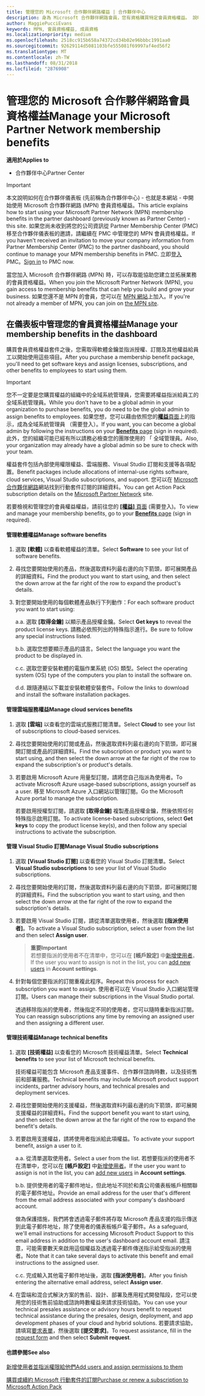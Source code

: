 ```yaml
---
title: 管理您的 Microsoft 合作夥伴網路權益 | 合作夥伴中心
description: 身為 Microsoft 合作夥伴網路會員，您有資格購買特定會員資格權益。 說明如何在合作夥伴儀表板中啟用及管理您的會員資格權益。
author: MaggiePucciEvans
keywords: MPN, 會員資格權益, 成員資格
ms.localizationpriority: medium
ms.openlocfilehash: 2518cc915b658a74372cd34b02e96bbbc1991aa0
ms.sourcegitcommit: 92629114d5081103bfe555081f69997af4ed56f2
ms.translationtype: MT
ms.contentlocale: zh-TW
ms.lasthandoff: 08/31/2018
ms.locfileid: "2876908"
---
```

# <a name="manage-your-microsoft-partner-network-membership-benefits"></a><span data-ttu-id="587d5-105">管理您的 Microsoft 合作夥伴網路會員資格權益</span><span class="sxs-lookup"><span data-stu-id="587d5-105">Manage your Microsoft Partner Network membership benefits</span></span>

**<span data-ttu-id="587d5-106">適用於</span><span class="sxs-lookup"><span data-stu-id="587d5-106">Applies to</span></span>**

-  <span data-ttu-id="587d5-107">合作夥伴中心</span><span class="sxs-lookup"><span data-stu-id="587d5-107">Partner Center</span></span>

>[!IMPORTANT]
><span data-ttu-id="587d5-108">本文說明如何在合作夥伴儀表板 (先前稱為合作夥伴中心) - 也就是本網站 - 中開始使用 Microsoft 合作夥伴網路 (MPN) 會員資格權益。</span><span class="sxs-lookup"><span data-stu-id="587d5-108">This article explains how to start using your Microsoft Partner Network (MPN) membership benefits in the partner dashboard (previously known as Partner Center) - this site.</span></span> <span data-ttu-id="587d5-109">如果您尚未收到將您的公司資訊從 Partner Membership Center (PMC) 移至合作夥伴儀表板的邀請，請繼續在 PMC 中管理您的 MPN 會員資格權益。</span><span class="sxs-lookup"><span data-stu-id="587d5-109">If you haven't received an invitation to move your company information from Partner Membership Center (PMC) to the partner dashboard, you should continue to manage your MPN membership benefits in PMC.</span></span> <span data-ttu-id="587d5-110">立即[登入](https://partner.microsoft.com/_login?authType=OpenIdConnect) PMC。</span><span class="sxs-lookup"><span data-stu-id="587d5-110">[Sign in](https://partner.microsoft.com/_login?authType=OpenIdConnect) to PMC now.</span></span>   

<span data-ttu-id="587d5-111">當您加入 Microsoft 合作夥伴網路 (MPN) 時，可以存取能協助您建立並拓展業務的會員資格權益。</span><span class="sxs-lookup"><span data-stu-id="587d5-111">When you join the Microsoft Partner Network (MPN), you gain access to membership benefits that can help you build and grow your business.</span></span> <span data-ttu-id="587d5-112">如果您還不是 MPN 的會員，您可以在 [MPN 網站](https://partner.microsoft.com/membership)上加入。</span><span class="sxs-lookup"><span data-stu-id="587d5-112">If you're not already a member of MPN, you can join on [the MPN site](https://partner.microsoft.com/membership).</span></span>


## <a name="manage-your-membership-benefits-in-the-dashboard"></a><span data-ttu-id="587d5-113">在儀表板中管理您的會員資格權益</span><span class="sxs-lookup"><span data-stu-id="587d5-113">Manage your membership benefits in the dashboard</span></span>

<span data-ttu-id="587d5-114">購買會員資格權益套件之後，您需取得軟體金鑰並指派授權、訂閱及其他權益給員工以開始使用這些項目。</span><span class="sxs-lookup"><span data-stu-id="587d5-114">After you purchase a membership benefit package, you'll need to get software keys and assign licenses, subscriptions, and other benefits to employees to start using them.</span></span> 

>[!IMPORTANT]
><span data-ttu-id="587d5-115">您不一定要是您購買權益的組織中的全域系統管理員，您需要將權益指派給員工的全域系統管理員。</span><span class="sxs-lookup"><span data-stu-id="587d5-115">While you don't have to be a global admin in your organization to purchase benefits, you do need to be the global admin to assign benefits to employees.</span></span>  <span data-ttu-id="587d5-116">如果您想，您可以藉由依照您的[**權益**頁面](https://partnercenter.microsoft.com/pcv/partnership/benefits)上的指示，成為全域系統管理員 （需要登入）。</span><span class="sxs-lookup"><span data-stu-id="587d5-116">If you want, you can become a global admin by following the instructions on your [**Benefits** page](https://partnercenter.microsoft.com/pcv/partnership/benefits) (sign in required).</span></span> <span data-ttu-id="587d5-117">此外，您的組織可能已經有所以請務必檢查您的團隊使用的 「 全域管理員。</span><span class="sxs-lookup"><span data-stu-id="587d5-117">Also, your organization may already have a global admin so be sure to check with your team.</span></span>

<span data-ttu-id="587d5-118">權益套件包括內部使用權限權益、雲端服務、Visual Studio 訂閱和支援等各項配置。</span><span class="sxs-lookup"><span data-stu-id="587d5-118">Benefit packages include allocations of internal-use rights software, cloud services, Visual Studio subscriptions, and support.</span></span> <span data-ttu-id="587d5-119">您可以在 [Microsoft 合作夥伴網路](https://partner.microsoft.com/membership/internal-use-software)網站找到行動套件訂閱的詳細資料。</span><span class="sxs-lookup"><span data-stu-id="587d5-119">You can get Action Pack subscription details on the [Microsoft Partner Network](https://partner.microsoft.com/membership/internal-use-software) site.</span></span>  

<span data-ttu-id="587d5-120">若要檢視和管理您的會員權益權益，請前往您的 [**\[權益\]** 頁面](https://partnercenter.microsoft.com/pcv/partnership/benefits) (需要登入)。</span><span class="sxs-lookup"><span data-stu-id="587d5-120">To view and manage your membership benefits, go to your [**Benefits** page](https://partnercenter.microsoft.com/pcv/partnership/benefits) (sign in required).</span></span>

#### <a name="manage-software-benefits"></a><span data-ttu-id="587d5-121">管理軟體權益</span><span class="sxs-lookup"><span data-stu-id="587d5-121">Manage software benefits</span></span>

1.  <span data-ttu-id="587d5-122">選取 **\[軟體\]** 以查看軟體權益的清單。</span><span class="sxs-lookup"><span data-stu-id="587d5-122">Select **Software** to see your list of software benefits.</span></span> 

2.  <span data-ttu-id="587d5-123">尋找您要開始使用的產品，然後選取資料列最右邊的向下箭頭，即可展開產品的詳細資料。</span><span class="sxs-lookup"><span data-stu-id="587d5-123">Find the product you want to start using, and then select the down arrow at the far right of the row to expand the product's details.</span></span> 

3. <span data-ttu-id="587d5-124">對您要開始使用的每個軟體產品執行下列動作：</span><span class="sxs-lookup"><span data-stu-id="587d5-124">For each software product you want to start using:</span></span>

    <span data-ttu-id="587d5-125">a.</span><span class="sxs-lookup"><span data-stu-id="587d5-125">a.</span></span> <span data-ttu-id="587d5-126">選取 **\[取得金鑰\]** 以顯示產品授權金鑰。</span><span class="sxs-lookup"><span data-stu-id="587d5-126">Select **Get keys** to reveal the product license keys.</span></span> <span data-ttu-id="587d5-127">請務必依照列出的特殊指示進行。</span><span class="sxs-lookup"><span data-stu-id="587d5-127">Be sure to follow any special instructions listed.</span></span>

    <span data-ttu-id="587d5-128">b.</span><span class="sxs-lookup"><span data-stu-id="587d5-128">b.</span></span> <span data-ttu-id="587d5-129">選取您想要顯示產品的語言。</span><span class="sxs-lookup"><span data-stu-id="587d5-129">Select the language you want the product to be displayed in.</span></span>

    <span data-ttu-id="587d5-130">c.</span><span class="sxs-lookup"><span data-stu-id="587d5-130">c.</span></span> <span data-ttu-id="587d5-131">選取您要安裝軟體的電腦作業系統 (OS) 類型。</span><span class="sxs-lookup"><span data-stu-id="587d5-131">Select the operating system (OS) type of the computers you plan to install the software on.</span></span>

    <span data-ttu-id="587d5-132">d.</span><span class="sxs-lookup"><span data-stu-id="587d5-132">d.</span></span> <span data-ttu-id="587d5-133">跟隨連結以下載並安裝軟體安裝套件。</span><span class="sxs-lookup"><span data-stu-id="587d5-133">Follow the links to download and install the software installation packages.</span></span>


#### <a name="manage-cloud-services-benefits"></a><span data-ttu-id="587d5-134">管理雲端服務權益</span><span class="sxs-lookup"><span data-stu-id="587d5-134">Manage cloud services benefits</span></span>

1. <span data-ttu-id="587d5-135">選取 **\[雲端\]** 以查看您的雲端式服務訂閱清單。</span><span class="sxs-lookup"><span data-stu-id="587d5-135">Select **Cloud** to see your list of subscriptions to cloud-based services.</span></span>

2. <span data-ttu-id="587d5-136">尋找您要開始使用的訂閱或產品，然後選取資料列最右邊的向下箭頭，即可展開訂閱或產品的詳細資料。</span><span class="sxs-lookup"><span data-stu-id="587d5-136">Find the subscription or product you want to start using, and then select the down arrow at the far right of the row to expand the subscription's or product's details.</span></span> 

3. <span data-ttu-id="587d5-137">若要啟用 Microsoft Azure 用量型訂閱，請將您自己指派為使用者。</span><span class="sxs-lookup"><span data-stu-id="587d5-137">To activate Microsoft Azure usage-based subscriptions, assign yourself as a user.</span></span> <span data-ttu-id="587d5-138">移至 Microsoft Azure 入口網站以管理訂閱。</span><span class="sxs-lookup"><span data-stu-id="587d5-138">Go the Microsoft Azure portal to manage the subscription.</span></span>

    <span data-ttu-id="587d5-139">若要啟用授權型訂閱，請選取 **\[取得金鑰\]** 複製產品授權金鑰，然後依照任何特殊指示啟用訂閱。</span><span class="sxs-lookup"><span data-stu-id="587d5-139">To activate license-based subscriptions, select **Get keys** to copy the product license key(s), and then follow any special instructions to activate the subscription.</span></span>  


#### <a name="manage-visual-studio-subscriptions"></a><span data-ttu-id="587d5-140">管理 Visual Studio 訂閱</span><span class="sxs-lookup"><span data-stu-id="587d5-140">Manage Visual Studio subscriptions</span></span>

1. <span data-ttu-id="587d5-141">選取 **\[Visual Studio 訂閱\]** 以查看您的 Visual Studio 訂閱清單。</span><span class="sxs-lookup"><span data-stu-id="587d5-141">Select **Visual Studio subscriptions** to see your list of Visual Studio subscriptions.</span></span> 

2. <span data-ttu-id="587d5-142">尋找您要開始使用的訂閱，然後選取資料列最右邊的向下箭頭，即可展開訂閱的詳細資料。</span><span class="sxs-lookup"><span data-stu-id="587d5-142">Find the subscription you want to start using, and then select the down arrow at the far right of the row to expand the subscription's details.</span></span> 

3. <span data-ttu-id="587d5-143">若要啟用 Visual Studio 訂閱，請從清單選取使用者，然後選取 **\[指派使用者\]**。</span><span class="sxs-lookup"><span data-stu-id="587d5-143">To activate a Visual Studio subscription, select a user from the list and then select **Assign user**.</span></span> 

    >**<span data-ttu-id="587d5-144">重要</span><span class="sxs-lookup"><span data-stu-id="587d5-144">Important</span></span>**<br>
<span data-ttu-id="587d5-145">若想要指派的使用者不在清單中，您可以在 **\[帳戶設定\]** 中[新增使用者](create-user-accounts-and-set-permissions.md)。</span><span class="sxs-lookup"><span data-stu-id="587d5-145">If the user you want to assign is not in the list, you can [add new users](create-user-accounts-and-set-permissions.md) in **Account settings**.</span></span>

3. <span data-ttu-id="587d5-146">針對每個您要指派的訂閱重複此程序。</span><span class="sxs-lookup"><span data-stu-id="587d5-146">Repeat this process for each subscription you want to assign.</span></span> <span data-ttu-id="587d5-147">使用者可以在 Visual Studio 入口網站管理訂閱。</span><span class="sxs-lookup"><span data-stu-id="587d5-147">Users can manage their subscriptions in the Visual Studio portal.</span></span> 

    <span data-ttu-id="587d5-148">透過移除指派的使用者，然後指定不同的使用者，您可以隨時重新指派訂閱。</span><span class="sxs-lookup"><span data-stu-id="587d5-148">You can reassign subscriptions any time by removing an assigned user and then assigning a different user.</span></span> 

#### <a name="manage-technical-benefits"></a><span data-ttu-id="587d5-149">管理技術權益</span><span class="sxs-lookup"><span data-stu-id="587d5-149">Manage technical benefits</span></span>

1. <span data-ttu-id="587d5-150">選取 **\[技術權益\]** 以查看您的 Microsoft 技術權益清單。</span><span class="sxs-lookup"><span data-stu-id="587d5-150">Select **Technical benefits** to see your list of Microsoft technical benefits.</span></span>

    <span data-ttu-id="587d5-151">技術權益可能包含 Microsoft 產品支援事件、合作夥伴諮詢時數，以及技術售前和部署服務。</span><span class="sxs-lookup"><span data-stu-id="587d5-151">Technical benefits may include Microsoft product support incidents, partner advisory hours, and technical presales and deployment services.</span></span>   

2. <span data-ttu-id="587d5-152">尋找您要開始使用的支援權益，然後選取資料列最右邊的向下箭頭，即可展開支援權益的詳細資料。</span><span class="sxs-lookup"><span data-stu-id="587d5-152">Find the support benefit you want to start using, and then select the down arrow at the far right of the row to expand the benefit's details.</span></span> 

3. <span data-ttu-id="587d5-153">若要啟用支援權益，請將使用者指派給此項權益。</span><span class="sxs-lookup"><span data-stu-id="587d5-153">To activate your support benefit, assign a user to it.</span></span> 
   
    <span data-ttu-id="587d5-154">a.</span><span class="sxs-lookup"><span data-stu-id="587d5-154">a.</span></span>  <span data-ttu-id="587d5-155">從清單選取使用者。</span><span class="sxs-lookup"><span data-stu-id="587d5-155">Select a user from the list.</span></span> <span data-ttu-id="587d5-156">若想要指派的使用者不在清單中，您可以在 **\[帳戶設定\]** 中[新增使用者](create-user-accounts-and-set-permissions.md)。</span><span class="sxs-lookup"><span data-stu-id="587d5-156">If the user you want to assign is not in the list, you can [add new users](create-user-accounts-and-set-permissions.md) in **Account settings**.</span></span>

    <span data-ttu-id="587d5-157">b.</span><span class="sxs-lookup"><span data-stu-id="587d5-157">b.</span></span>  <span data-ttu-id="587d5-158">提供使用者的電子郵件地址，但此地址不同於和貴公司儀表板帳戶相關聯的電子郵件地址。</span><span class="sxs-lookup"><span data-stu-id="587d5-158">Provide an email address for the user that's different from the email address associated with your company's dashboard account.</span></span> 
    
    <span data-ttu-id="587d5-159">做為保護措施，我們將會透過電子郵件將存取 Microsoft 產品支援的指示傳送到此電子郵件地址，除了使用者的儀表板帳戶電子郵件。</span><span class="sxs-lookup"><span data-stu-id="587d5-159">As a safeguard, we'll email instructions for accessing Microsoft Product Support to this email address in addition to the user's dashboard account email.</span></span> <span data-ttu-id="587d5-160">請注意，可能需要數天來啟用這個權益及透過電子郵件傳送指示給受指派的使用者。</span><span class="sxs-lookup"><span data-stu-id="587d5-160">Note that it can take several days to activate this benefit and email instructions to the assigned user.</span></span>    
    
    <span data-ttu-id="587d5-161">c.</span><span class="sxs-lookup"><span data-stu-id="587d5-161">c.</span></span>  <span data-ttu-id="587d5-162">完成輸入其他電子郵件地址後，選取 **\[指派使用者\]**。</span><span class="sxs-lookup"><span data-stu-id="587d5-162">After you finish entering the alternative email address, select **Assign user**.</span></span> 

4. <span data-ttu-id="587d5-163">在雲端和混合式解決方案的售前、設計、部署及應用程式開發階段，您可以使用您的技術售前協助或諮詢時數權益來請求技術協助。</span><span class="sxs-lookup"><span data-stu-id="587d5-163">You can use your technical presales assistance or advisory hours benefit to request technical assistance during the presales, design, deployment, and app development phases of your cloud and hybrid solutions.</span></span> <span data-ttu-id="587d5-164">若要請求協助，請填寫[要求表單](https://partnercenter.microsoft.com/pcv/partnership/benefits/createadvisoryhoursservicerequest
)，然後選取 **\[提交要求\]**。</span><span class="sxs-lookup"><span data-stu-id="587d5-164">To request assistance, fill in the [request form](https://partnercenter.microsoft.com/pcv/partnership/benefits/createadvisoryhoursservicerequest
) and then select **Submit request**.</span></span>


#### <a name="see-also"></a><span data-ttu-id="587d5-165">也請參閱</span><span class="sxs-lookup"><span data-stu-id="587d5-165">See also</span></span>

[<span data-ttu-id="587d5-166">新增使用者並指派權限給他們</span><span class="sxs-lookup"><span data-stu-id="587d5-166">Add users and assign permissions to them</span></span>](create-user-accounts-and-set-permissions.md)

[<span data-ttu-id="587d5-167">購買或續約 Microsoft 行動套件的訂閱</span><span class="sxs-lookup"><span data-stu-id="587d5-167">Purchase or renew a subscription to Microsoft Action Pack</span></span>](mpn-get-action-pack.md)



